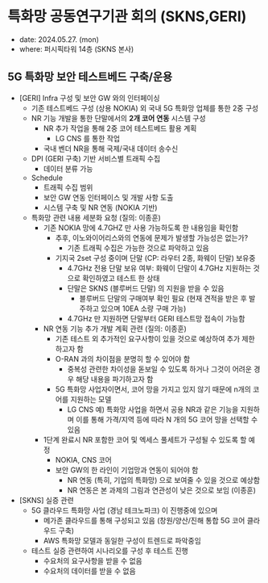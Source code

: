 # 특화망 공동연구기관 회의 (SKNS,GERI)
- date: 2024.05.27. (mon)
- where: 퍼시픽타워 14층 (SKNS 본사)

## 5G 특화망 보안 테스트베드 구축/운용
- [GERI] Infra 구성 및 보안 GW 와의 인터페이싱
  - 기존 테스트베드 구성 (상용 NOKIA) 외 국내 5G 특화망 업체를 통한 2중 구성
  - NR 기능 개발을 통한 단말에서의 **2개 코어 연동** 시스템 구성
    - NR 추가 작업을 통해 2중 코어 테스트베드 활용 계획
      - LG CNS 를 통한 작업
    - 국내 벤더 NR을 통해 국제/국내 데이터 송수신
  - DPI (GERI 구축) 기반 서비스별 트래픽 수집
    - 데이터 분류 가능
  - Schedule
    - 트래픽 수집 범위
    - 보안 GW 연동 인터페이스 및 개발 사항 도출
    - 시스템 구축 및 NR 연동 (NOKIA 기반)
  - 특화망 관련 내용 세분화 요청 (질의: 이종훈)
    - 기존 NOKIA 망에 4.7GHZ 만 사용 가능하도록 한 내용임을 확인함
      - 추후, 이노와이어리스와의 연동에 문제가 발생할 가능성은 없는가?
        - 기존 트래픽 수집은 가능한 것으로 파악하고 있음
      - 기지국 2set 구성 중이며 단말 (CP: 라우터 2종, 화웨이 단말) 보유중
        - 4.7GHz 전용 단말 보유 여부: 화웨이 단말이 4.7GHz 지원하는 것으로 확인하였고 테스트 한 상태
        - 단말은 SKNS (블루버드 단말) 의 지원을 받을 수 있음
          - 블루버드 단말의 구매여부 확인 필요 (현재 견적을 받은 후 발주하고 있으며 10EA 소량 구매 가능)
        - 4.7GHz 만 지원하면 단말부터 GERI 테스트망 접속이 가능함
    - NR 연동 기능 추가 개발 계획 관련 (질의: 이종훈)
      - 기존 테스트 외 추가적인 요구사항이 있을 것으로 예상하여 추가 제한하고자 함
      - O-RAN 과의 차이점을 분명히 할 수 있어야 함
        - 중복성 관련한 차이성을 돋보일 수 있도록 하거나 그것이 어려운 경우 해당 내용을 파기하고자 함
      - 5G 특화망 사업자이면서, 코어 망을 가지고 있지 않기 때문에 n개의 코어를 지원하는 모델
        - LG CNS 예) 특화망 사업을 하면서 공용 NR과 같은 기능을 지원하며 이를 통해 가격/지역 등에 따라 N 개의 5G 코어 망을 선택할 수 있음
    - 1단계 완료시 NR 포함한 코어 및 엑세스 풀세트가 구성될 수 있도록 할 예정
      - NOKIA, CNS 코어
      - 보안 GW의 한 라인이 기업망과 연동이 되어야 함
        - NR 연동 (특히, 기업의 특화망) 으로 보여줄 수 있을 것으로 예상함
        - NR 연동은 본 과제의 그림과 연관성이 낮은 것으로 보임 (이종훈)
- [SKNS] 실증 관련
  - 5G 클라우드 특화망 사업 (경남 테크노파크) 이 진행중에 있으며
    - 메가존 클라우드를 통해 구성되고 있음 (창원/양산/진해 통합 5G 코어 클라우드 구축)
    - AWS 특화망 모델과 동일한 구성이 트렌드로 파악중임
  - 테스트 실증 관련하여 시나리오를 구성 후 테스트 진행
    - 수요처의 요구사항을 받을 수 없음
    - 수요처의 데이터를 받을 수 없음